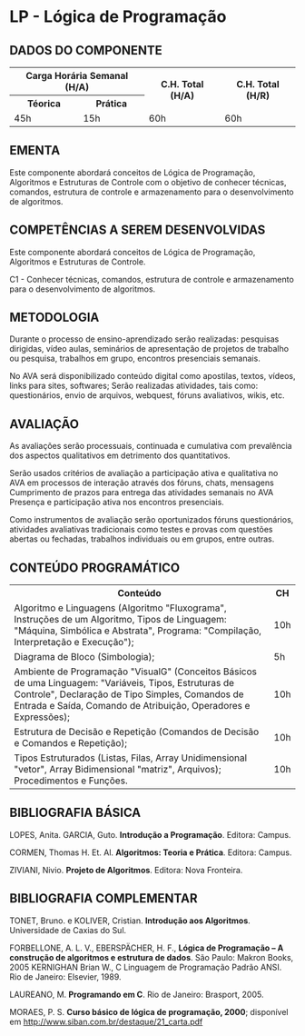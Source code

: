 # LP - Lógica de Programação

## DADOS DO COMPONENTE
<table>
    <tr>
        <th colspan="2">Carga Horária Semanal (H/A)</th>
        <th rowspan="2">C.H. Total (H/A)</th>
        <th rowspan="2">C.H. Total (H/R)</th>
    </tr>
    <tr>
        <th>Téorica</th>
        <th>Prática</th>
    </tr>
    <tr>
        <td>45h</td>
        <td>15h</td>
        <td>60h</td>
        <td>60h</td>
    </tr>
</table>

## EMENTA
Este componente abordará conceitos de Lógica de Programação, Algoritmos e
Estruturas de Controle com o objetivo de conhecer técnicas, comandos, estrutura
de controle e armazenamento para o desenvolvimento de algoritmos.

## COMPETÊNCIAS A SEREM DESENVOLVIDAS
Este componente abordará conceitos de Lógica de Programação, Algoritmos e
Estruturas de Controle.

C1 - Conhecer técnicas, comandos, estrutura de controle e armazenamento para o
desenvolvimento de algoritmos.

## METODOLOGIA
Durante o processo de ensino-aprendizado serão realizadas: pesquisas dirigidas,
vídeo aulas, seminários de apresentação de projetos de trabalho ou pesquisa,
trabalhos em grupo, encontros presenciais semanais.

No AVA será disponibilizado conteúdo digital como apostilas, textos, vídeos,
links para sites, softwares; Serão realizadas atividades, tais como:
questionários, envio de arquivos, webquest, fóruns avaliativos, wikis, etc.

## AVALIAÇÃO
As avaliações serão processuais, continuada e cumulativa com prevalência dos
aspectos qualitativos em detrimento dos quantitativos.

Serão usados critérios de avaliação a participação ativa e qualitativa no AVA em
processos de interação através dos fóruns, chats, mensagens Cumprimento de
prazos para entrega das atividades semanais no AVA Presença e participação ativa
nos encontros presenciais.

Como instrumentos de avaliação serão oportunizados fóruns
questionários, atividades avaliativas tradicionais como testes e provas com
questões abertas ou fechadas, trabalhos individuais ou em grupos, entre outras.

## CONTEÚDO PROGRAMÁTICO
<table>
    <tr>
        <th>Conteúdo</th>
        <th>CH</th>
    </tr>
    <tr>
        <td>
        Algoritmo e Linguagens (Algoritmo "Fluxograma", Instruções de um
        Algoritmo, Tipos de Linguagem: "Máquina, Simbólica e Abstrata",
        Programa: "Compilação, Interpretação e Execução");
        </td>
        <td>
        10h
        </td>
    </tr>
    <tr>
        <td>
        Diagrama de Bloco (Simbologia);
        </td>
        <td>
        5h
        </td>
    </tr>
    <tr>
        <td>
        Ambiente de Programação "VisualG" (Conceitos Básicos de uma Linguagem:
        "Variáveis, Tipos, Estruturas de Controle", Declaração de Tipo Simples,
        Comandos de Entrada e Saída, Comando de Atribuição, Operadores e
        Expressões);
        </td>
        <td>
        10h
        </td>
    </tr>
    <tr>
        <td>
        Estrutura de Decisão e Repetição (Comandos de Decisão e Comandos e
        Repetição);
        </td>
        <td>
        10h
        </td>
    </tr>
    <tr>
        <td>
        Tipos Estruturados (Listas, Filas, Array Unidimensional "vetor", Array
        Bidimensional "matriz", Arquivos); Procedimentos e Funções.  
        </td>
        <td>
        10h
        </td>
    </tr>
</table>

## BIBLIOGRAFIA BÁSICA
LOPES, Anita. GARCIA, Guto. **Introdução a Programação**. Editora: Campus.

CORMEN, Thomas H. Et. Al. **Algoritmos: Teoria e Prática**. Editora: Campus.

ZIVIANI, Nivio. **Projeto de Algoritmos**. Editora: Nova Fronteira.

## BIBLIOGRAFIA COMPLEMENTAR
TONET, Bruno. e KOLIVER, Cristian. **Introdução aos Algoritmos**. Universidade
de Caxias do Sul.

FORBELLONE, A. L. V., EBERSPÄCHER, H. F., **Lógica de Programação – A construção
de algoritmos e estrutura de dados**. São Paulo: Makron Books, 2005 KERNIGHAN
Brian W., C Linguagem de Programação Padrão ANSI. Rio de Janeiro: Elsevier,
1989.

LAUREANO, M. **Programando em C**. Rio de Janeiro: Brasport, 2005.

MORAES, P. S. **Curso básico de lógica de programação, 2000**; disponível em
http://www.siban.com.br/destaque/21_carta.pdf